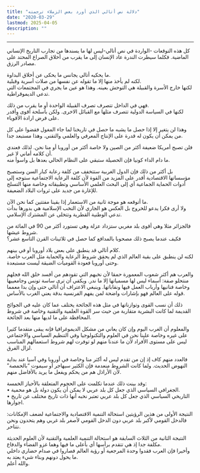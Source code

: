 ```yaml
---
title: "دلالة نص أتالي الذي أورد بعض الزملاء ترجمته"
date: "2020-03-29"
lastmod: 2025-04-05
description: ""
---
```

****

كل هذه التوقعات -الواردة في نص أتالي-ليس لها ما يسندها من تجارب التاريخ الإنساني الماضية. فكلما سيطرت الندرة عاد الإنسان إلى ما يقرب من أخلاق الصراع المحتد على مصادر الرزق.

ما يحكيه أتالي يجانس ما يحكى عن أخلاق البداوة.   
لكنه لم يأخذ منها إلا ما تقوله عن نفسها من صلات أسرية وقبلية.   
لكنها خارج الأسرة والقبيلة هي التوحش بعينه. وهذا هو عين ما يجري في المجتمعات التي تدعي الديموقراطية.

فهي في الداخل تتصرف تصرف القبيلة الواحدة أو ما يقرب من ذلك.   
لكنها في السياسة الدولية تتصرف مثلها مع القبائل الاخرى. ولكن بأسلحة أقوى وأقدر على فرض ارادة الأقوياء.

وهذا لن يتغير إلا إذا حصل ما يشبه ما حصل في تاريخنا لما جاء المغول فقضوا على كل من يمكن أن يكون له قدرة على الإنتاج المعرفي والعلمي والتقني. وهذا مستبعد جدا.

فلن تصبح أمريكا ضعيفة أكثر من الصين ولا خاصة أكثر من أوروبا أو منا نحن. لذلك فعندي أن كلامه أماني لا غير.   
ما دام الداء كونيا فإن الحصيلة ستبقي على النظام الحالي بعدها بل واسوأ منه.

بل أكثر من ذلك فإن الدول الغربية ستتخفف من كلفة رعاية كبار السن وستصبح مؤسساتها الاقتصادية أقدر على المزيد من القوة لأن كلفة الرعاية الاجتماعية ستوجه إلى أدوات الحماية الجماعية أي إلى البحث العلمي الأساسي وتطبيقاته وخاصة منها التسلح للإغارة من جديد على ثروات البلاد الضعيفة.

ما أتوقعه هو موجة ثانية من الاستعمار إذا بقينا مفتتين كما نحن الآن.   
ولا أرى فكرا يدعو للخروج بل العكس هو الجاري لأن النخب الإسلامية هي بدورها بدأت تدعي الوطنية القطرية وتتخلى عن المشترك الإسلامي.

فالجزائر مثلا وهي أقوى بلد مغربي ستزداد عزلة وهي تستورد أكثر من 90 في المائة من شروط عيشها.   
فكيف عندما يصبح ذلك مصحوبا بالمدافع كما حصل في ثلاثينات القرن التاسع عشر؟

كلام أتالي قد ينطبق على بعض بلاد أوروبا أو في بينهم.   
لكنه لن ينطبق على بقية العالم الذي لم يحقق شروط الرعاية والحماية مثل العرب خاصة. وحتى أوروبا فعودة القوميات الضيقة ليست مستبعدة.

والعرب هم أكثر شعوب المعمورة حمقا لأن نخبهم التي تقودهم من أفسد خلق الله فجلهم منتحلو صفة: أسماء ليس لها مسمياتها إلا ما ندر. ويكفي أن ترى ساسة تونس وجامعييها وخاصة فنانيها وأرباب العمل فيها ونقاباتها. وينبغي الاعتراف أن أتالي حتى وإن بدا معمما قوله على العالم فهو بإشارات واضحة لمن يفهم الفرنسية بدقة يعني الغرب بالأساس.

ذلك أن نسب القوى وتوازناتها في مثل هذه الجائحة يختلف عما كان عليه في الجوائح القديمة لما كانت البشرية متقاربة من حيث سر القوة العلمية والتقنية وخاصة في شروط المحافظة على ما لديها منها بعد الجائحة.

والمعلوم أن الغرب اليوم وإن كان يعاني من مشكل الديموغرافيا فإنه يبقى متقدما كثيرا على غيره وخاصة علينا نحن في العلوم والتكنولوجيا وفي التنظيم السياسي والاجتماعي ليس على مستوى الأفراد لأن ما عندنا منهم لو توفرت لهم شروط استعمالهم المناسب لزال الفرق.

فالعدد منهم كاف إذ إن من تقدم ليس له أكثر منا وخاصة في أوروبا وفي آسيا عند بداية النهوض الحديث. ولما كانت الشروط منعدمة فإن الكثير سيهاجر أو سيموت “بالحمصة” لأن الأراذل هم من يحكم ويفعل ما يريد بالأفاضل منهم.

وقد بينت ذلك عندما تكلمت على الحجوم المتعلقة بالأحياز الخمسة:  
• الجغرافي السياسي الذي جعل كل بلد عربي لا يمكن أن يكون دولة بل هو محمية.  
• التاريخي السياسي الذي جعل كل بلد عربي تعتبر نخبه أنها ذات تاريخ مختلف عن تاريخ اجوارها.

النتيجة الأولى من هذين الرؤيتين استحالة التنمية الاقتصادية والاجتماعية لضعف الإمكانات: فالدخل القومي لأكبر بلد عربي دون الدخل القومي لأصغر بلد غربي وهم يتحدون ونحن نتناحر.

النتيجة الثانية من الثلاث السابقة هو استحالة التنمية العلمية والتقنية لأن العلوم الحديثة مكلفة جدا إذ هي تتقدم برأسها أي بأعلى ما فيها وهما غزو الفضاء والدفاع.  
وأخيرا فإن العرب فقدوا وحدة المرجعية أو رؤية العالم فصاروا في صدام حضاري داخلي ما يحول دونهم وبناء شيء يعتد به.   
والله أعلم.

###
